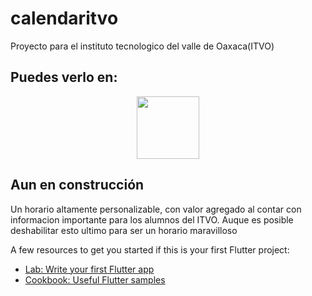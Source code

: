 # calendaritvo

Proyecto para el instituto tecnologico del valle de Oaxaca(ITVO)

## Puedes verlo en:
<p align="center">
<a href="https://play.google.com/store/apps/details?id=com.angelisairb.Horario"><img src="https://upload.wikimedia.org/wikipedia/commons/thumb/d/d0/Google_Play_Arrow_logo.svg/1200px-Google_Play_Arrow_logo.svg.png" heigt="100" width="100" /></a>

## Aun en construcción 
Un horario altamente personalizable, con valor agregado al contar con informacion importante para los alumnos del ITVO.
Auque es posible deshabilitar esto ultimo para ser un horario maravilloso


A few resources to get you started if this is your first Flutter project:

- [Lab: Write your first Flutter app](https://flutter.dev/docs/get-started/codelab)
- [Cookbook: Useful Flutter samples](https://flutter.dev/docs/cookbook)


